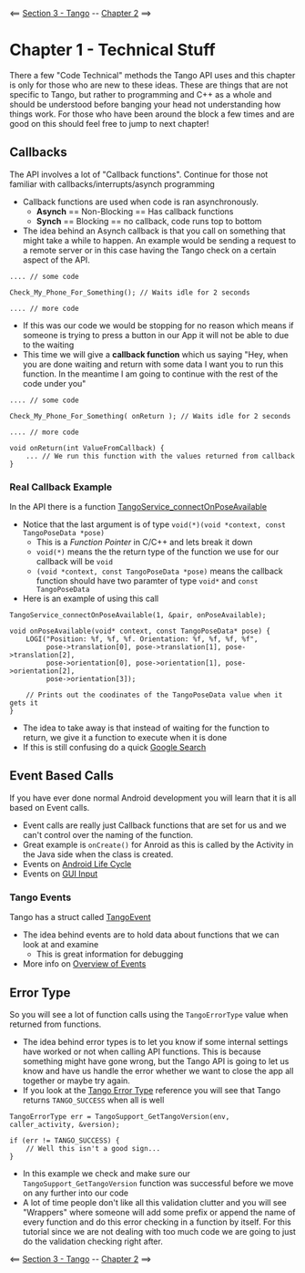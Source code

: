 <== [Section 3 - Tango](../README.md) -- [Chapter 2](./Chapter_02.md) ==>

# Chapter 1 - Technical Stuff
There a few "Code Technical" methods the Tango API uses and this chapter is only for those who are new to these ideas. These are things that are not specific to Tango, but rather to programming and C++ as a whole and should be understood before banging your head not understanding how things work. For those who have been around the block a few times and are good on this should feel free to jump to next chapter!

## Callbacks
The API involves a lot of "Callback functions". Continue for those not familiar with callbacks/interrupts/asynch programming

* Callback functions are used when code is ran asynchronously.
    * **Asynch** == Non-Blocking == Has callback functions
    * **Synch** == Blocking == no callback, code runs top to bottom
* The idea behind an Asynch callback is that you call on something that might take a while to happen. An example would be sending a request to a remote server or in this case having the Tango check on a certain aspect of the API.
```
.... // some code

Check_My_Phone_For_Something(); // Waits idle for 2 seconds

.... // more code
```
* If this was our code we would be stopping for no reason which means if someone is trying to press a button in our App it will not be able to due to the waiting
* This time we will give a **callback function** which us saying "Hey, when you are done waiting and return with some data I want you to run this function. In the meantime I am going to continue with the rest of the code under you"
```
.... // some code

Check_My_Phone_For_Something( onReturn ); // Waits idle for 2 seconds

.... // more code

void onReturn(int ValueFromCallback) {
    ... // We run this function with the values returned from callback
}
```
### Real Callback Example
In the API there is a function [TangoService_connectOnPoseAvailable](https://developers.google.com/tango/apis/c/reference/group/pose#tangoservice_connectonposeavailable)

* Notice that the last argument is of type `void(*)(void *context, const TangoPoseData *pose)`
    * This is a *Function Pointer* in C/C++ and lets break it down
    * `void(*)` means the the return type of the function we use for our callback will be `void`
    * `(void *context, const TangoPoseData *pose)` means the callback function should have two paramter of type `void*` and `const TangoPoseData`
* Here is an example of using this call
```
TangoService_connectOnPoseAvailable(1, &pair, onPoseAvailable);

void onPoseAvailable(void* context, const TangoPoseData* pose) {
    LOGI("Position: %f, %f, %f. Orientation: %f, %f, %f, %f",
         pose->translation[0], pose->translation[1], pose->translation[2],
         pose->orientation[0], pose->orientation[1], pose->orientation[2],
         pose->orientation[3]);

    // Prints out the coodinates of the TangoPoseData value when it gets it
}
```
* The idea to take away is that instead of waiting for the function to return, we give it a function to execute when it is done
* If this is still confusing do a quick [Google Search](http://lmgtfy.com/?q=C+Callback+Functions+Explained)

## Event Based Calls
If you have ever done normal Android development you will learn that it is all based on Event calls.

* Event calls are really just Callback functions that are set for us and we can't control over the naming of the function.
* Great example is `onCreate()` for Anroid as this is called by the Activity in the Java side when the class is created.
* Events on [Android Life Cycle](https://developer.android.com/guide/components/activities/activity-lifecycle.html)
* Events on [GUI Input](https://developer.android.com/guide/topics/ui/ui-events.html)

### Tango Events
Tango has a struct called [TangoEvent](https://developers.google.com/tango/apis/c/reference/struct/tango-event)

* The idea behind events are to hold data about functions that we can look at and examine
    * This is great information for debugging
* More info on [Overview of Events](https://developers.google.com/tango/overview/events)

## Error Type
So you will see a lot of function calls using the `TangoErrorType` value when returned from functions.

* The idea behind error types is to let you know if some internal settings have worked or not when calling API functions. This is because something might have gone wrong, but the Tango API is going to let us know and have us handle the error whether we want to close the app all together or maybe try again.
* If you look at the [Tango Error Type](https://developers.google.com/tango/apis/c/reference/group/enums#tangoerrortype) reference you will see that Tango returns `TANGO_SUCCESS` when all is well
```
TangoErrorType err = TangoSupport_GetTangoVersion(env, caller_activity, &version);

if (err != TANGO_SUCCESS) {
    // Well this isn't a good sign...
}
```
* In this example we check and make sure our `TangoSupport_GetTangoVersion` function was successful before we move on any further into our code
* A lot of time people don't like all this validation clutter and you will see "Wrappers" where someone will add some prefix or append the name of every function and do this error checking in a function by itself. For this tutorial since we are not dealing with too much code we are going to just do the validation checking right after.

<== [Section 3 - Tango](../README.md) -- [Chapter 2](./Chapter_02.md) ==>
